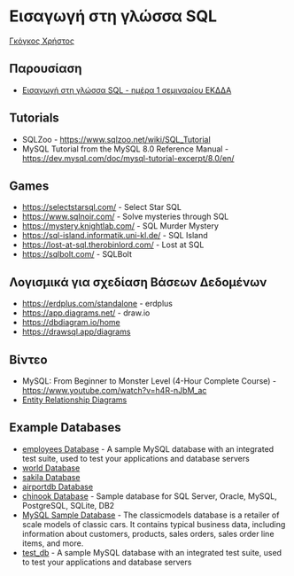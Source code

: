 # Εισαγωγή στη γλώσσα SQL

[Γκόγκος Χρήστος](https://chgogos.github.io/)

## Παρουσίαση
* [Εισαγωγή στη γλώσσα SQL - ημέρα 1 σεμιναρίου ΕΚΔΔΑ](./Εισαγωγή%20στη%20γλώσσα%20SQL.pdf) 

## Tutorials
* SQLZoo - https://www.sqlzoo.net/wiki/SQL_Tutorial
* MySQL Tutorial from the MySQL 8.0 Reference Manual - https://dev.mysql.com/doc/mysql-tutorial-excerpt/8.0/en/


## Games
* https://selectstarsql.com/ - Select Star SQL
* https://www.sqlnoir.com/ - Solve mysteries through SQL
* https://mystery.knightlab.com/ - SQL Murder Mystery
* https://sql-island.informatik.uni-kl.de/ - SQL Island
* https://lost-at-sql.therobinlord.com/ - Lost at SQL
* https://sqlbolt.com/ - SQLBolt

## Λογισμικά για σχεδίαση Βάσεων Δεδομένων
* https://erdplus.com/standalone - erdplus
* https://app.diagrams.net/ - draw.io
* https://dbdiagram.io/home
* https://drawsql.app/diagrams


## Βίντεο
* MySQL: From Beginner to Monster Level (4-Hour Complete Course) - https://www.youtube.com/watch?v=h4R-nJbM_ac
* [Entity Relationship Diagrams](https://www.youtube.com/watch?v=LowjDtiNlk4)


## Example Databases
* [employees Database](https://github.com/datacharmer/test_db) - A sample MySQL database with an integrated test suite, used to test your applications and database servers
* [world Database](https://dev.mysql.com/doc/world-setup/en/)
* [sakila Database](https://dev.mysql.com/doc/sakila/en/)
* [airportdb Database](https://dev.mysql.com/doc/airportdb/en/)
* [chinook Database](https://github.com/lerocha/chinook-database) - Sample database for SQL Server, Oracle, MySQL, PostgreSQL, SQLite, DB2
* [MySQL Sample Database](https://www.mysqltutorial.org/getting-started-with-mysql/mysql-sample-database/) - The classicmodels database is a retailer of scale models of classic cars. It contains typical business data, including information about customers, products, sales orders, sales order line items, and more.
* [test_db](https://github.com/datacharmer/test_db) - A sample MySQL database with an integrated test suite, used to test your applications and database servers
